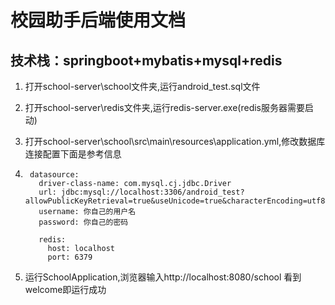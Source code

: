 # 校园助手后端使用文档

## 技术栈：springboot+mybatis+mysql+redis

1. 打开school-server\school文件夹,运行android_test.sql文件

2. 打开school-server\redis文件夹,运行redis-server.exe(redis服务器需要启动)

3. 打开school-server\school\src\main\resources\application.yml,修改数据库连接配置下面是参考信息

4. ```
    datasource:
      driver-class-name: com.mysql.cj.jdbc.Driver
      url: jdbc:mysql://localhost:3306/android_test?allowPublicKeyRetrieval=true&useUnicode=true&characterEncoding=utf8&useSSL=false&serverTimezone=Asia/Shanghai
      username: 你自己的用户名
      password: 你自己的密码
    
      redis:
        host: localhost
        port: 6379
    ```

5. 运行SchoolApplication,浏览器输入http://localhost:8080/school 看到welcome即运行成功






